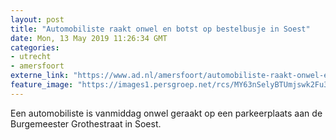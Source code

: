 ```yaml
---
layout: post
title: "Automobiliste raakt onwel en botst op bestelbusje in Soest"
date: Mon, 13 May 2019 11:26:34 GMT
categories: 
- utrecht 
- amersfoort 
externe_link: "https://www.ad.nl/amersfoort/automobiliste-raakt-onwel-en-botst-op-bestelbusje-in-soest~aa288d35/"
feature_image: "https://images1.persgroep.net/rcs/MY63nSelyBTUmjswk2Fu3Vgylvk/diocontent/148225551/_fitwidth/400/?appId=21791a8992982cd8da851550a453bd7f&quality=0.7"
---
```


Een automobiliste is vanmiddag onwel geraakt op een parkeerplaats aan de Burgemeester Grothestraat in Soest.
